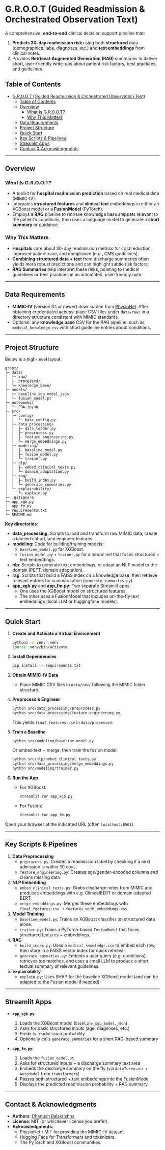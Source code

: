 # G.R.O.O.T (Guided Readmission & Orchestrated Observation Text)

A comprehensive, **end-to-end** clinical decision support pipeline that:

1. **Predicts 30-day readmission risk** using both **structured** data (demographics, labs, diagnoses, etc.) and **text embeddings** from clinical notes.
2. Provides **Retrieval-Augmented Generation (RAG)** summaries to deliver short, user-friendly write-ups about patient risk factors, best practices, and guidelines.

## Table of Contents

- [G.R.O.O.T (Guided Readmission \& Orchestrated Observation Text)](#groot-guided-readmission--orchestrated-observation-text)
  - [Table of Contents](#table-of-contents)
  - [Overview](#overview)
    - [What Is G.R.O.O.T?](#what-is-groot)
    - [Why This Matters](#why-this-matters)
  - [Data Requirements](#data-requirements)
  - [Project Structure](#project-structure)
  - [Quick Start](#quick-start)
  - [Key Scripts \& Pipelines](#key-scripts--pipelines)
  - [Streamlit Apps](#streamlit-apps)
  - [Contact \& Acknowledgments](#contact--acknowledgments)

---

## Overview

### What Is G.R.O.O.T?

- A toolkit for **hospital readmission prediction** based on real medical data (MIMIC-IV).  
- Integrates **structured features** and **clinical text** embeddings in either an XGBoost model or a **FusionModel** (PyTorch).  
- Employs a **RAG** pipeline to retrieve knowledge base snippets relevant to the patient’s conditions, then uses a language model to generate a **short summary** or guidance.

### Why This Matters

- **Hospitals** care about 30-day readmission metrics for cost reduction, improved patient care, and compliance (e.g., CMS guidelines).  
- **Combining structured data + text** from discharge summaries often yields more robust predictions and can highlight subtle risk factors.  
- **RAG Summaries** help interpret these risks, pointing to medical guidelines or best practices in an automated, user-friendly note.

---

## Data Requirements

- **MIMIC-IV** (version 3.1 or newer) downloaded from [PhysioNet](https://physionet.org/). After obtaining credentialed access, place CSV files under `data/raw/` in a directory structure consistent with MIMIC standards.  
- Optional: any **knowledge base** CSV for the RAG pipeline, such as `medical_knowledge.csv` with short guideline entries about conditions.

---

## Project Structure

Below is a high-level layout:

```plaintext
groot/
├─ data/
│  ├─ raw/
│  ├─ processed/
│  └─ knowledge_base/
├─ models/
│  ├─ baseline_xgb_model.json
│  └─ fusion_model.pt
├─ notebooks/
│  └─ EDA.ipynb
├─ src/
│  ├─ config/
│  │  └─ base_config.py
│  ├─ data_processing/
│  │  ├─ data_loader.py
│  │  ├─ preprocess.py
│  │  ├─ feature_engineering.py
│  │  └─ merge_embeddings.py
│  ├─ modeling/
│  │  ├─ baseline_model.py
│  │  ├─ fusion_model.py
│  │  └─ trainer.py
│  ├─ nlp/
│  │  ├─ embed_clinical_texts.py
│  │  └─ domain_adaptation.py
│  ├─ rag/
│  │  ├─ build_index.py
│  │  └─ generate_summaries.py
│  └─ explainability/
│     └─ explain.py
├─ .gitignore
├─ app_xgb.py
├─ app_fm.py
├─ requirements.txt
└─ README.md
```

**Key directories**:

- **data_processing**: Scripts to load and transform raw MIMIC data, create a labeled cohort, and engineer features.
- **modeling**: Code for building/training models:
  - `baseline_model.py` for XGBoost.
  - `fusion_model.py` + `trainer.py` for a neural net that fuses structured + text embeddings.
- **nlp**: Scripts to generate text embeddings, or adapt an NLP model to the domain (PEFT, domain adaptation).
- **rag**: Scripts that build a FAISS index on a knowledge base, then retrieve relevant entries for summarization (`generate_summaries.py`).
- **app_xgb.py** and **app_fm.py**: Two separate Streamlit apps:
  - One uses the XGBoost model on structured features.
  - The other uses a FusionModel that includes on-the-fly text embeddings (local LLM or huggingface models).

---

## Quick Start

1. **Create and Activate a Virtual Environment**  

   ```bash
   python3 -m venv .venv
   source .venv/bin/activate
   ```

2. **Install Dependencies**  

   ```bash
   pip install -r requirements.txt
   ```

3. **Obtain MIMIC-IV Data**  
   - Place MIMIC CSV files in `data/raw/` following the MIMIC folder structure.
4. **Preprocess & Engineer**  

   ```bash
   python src/data_processing/preprocess.py
   python src/data_processing/feature_engineering.py
   ```

   This yields `final_features.csv` in `data/processed`.
5. **Train a Baseline**  

   ```bash
   python src/modeling/baseline_model.py
   ```

   Or embed text + merge, then train the fusion model:

   ```bash
   python src/nlp/embed_clinical_texts.py
   python src/data_processing/merge_embeddings.py
   python src/modeling/trainer.py
   ```

6. **Run the App**  
   - For XGBoost:

     ```bash
     streamlit run app_xgb.py
     ```

   - For Fusion:

     ```bash
     streamlit run app_fm.py
     ```

Open your browser at the indicated URL (often `localhost:8501`).

---

## Key Scripts & Pipelines

1. **Data Preprocessing**  
   - `preprocess.py`: Creates a readmission label by checking if a next admission is within 30 days.
   - `feature_engineering.py`: Creates age/gender-encoded columns and cleans missing data.
2. **NLP Embedding**  
   - `embed_clinical_texts.py`: Grabs discharge notes from MIMIC and produces embeddings with e.g. ClinicalBERT or domain-adapted BERT.
   - `merge_embeddings.py`: Merges these embeddings with `final_features.csv` → `features_with_embeddings.csv`.
3. **Model Training**  
   - `baseline_model.py`: Trains an XGBoost classifier on structured data alone.
   - `trainer.py`: Trains a PyTorch-based `FusionModel` that fuses structured features + embeddings.
4. **RAG**  
   - `build_index.py`: Uses a `medical_knowledge.csv` to embed each row, then store in a FAISS vector index for quick retrieval.
   - `generate_summaries.py`: Embeds a user query (e.g. conditions), retrieves top matches, and uses a small LLM to produce a short textual summary of relevant guidelines.
5. **Explainability**  
   - `explain.py`: Uses SHAP for the baseline XGBoost model (and can be adapted to the Fusion model if needed).

---

## Streamlit Apps

- **`app_xgb.py`**:  
  1. Loads the XGBoost model (`baseline_xgb_model.json`)  
  2. Asks for basic structured inputs (age, diagnoses, etc.)  
  3. Predicts readmission probability  
  4. Optionally calls `generate_summaries` for a short RAG-based summary  

- **`app_fm.py`**:  
  1. Loads the `fusion_model.pt`  
  2. Asks for structured inputs + a discharge summary text area  
  3. Embeds the discharge summary on the fly (via `AutoTokenizer` + `AutoModel` from `transformers`)  
  4. Passes both structured + text embeddings into the FusionModel  
  5. Displays the predicted readmission probability + RAG summary  

---

## Contact & Acknowledgments

- **Authors**: [Dhanush Balakrishna](https://unrealdhanush.com/)
- **License**: MIT (or whichever license you prefer).
- **Acknowledgments**:
  - PhysioNet / MIT for providing the MIMIC-IV dataset.
  - Hugging Face for Transformers and tokenizers.
  - The PyTorch and XGBoost communities.
